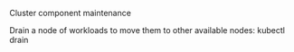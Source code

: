 Cluster component maintenance

Drain a node of workloads to move them to other available nodes: kubectl drain <nodename>